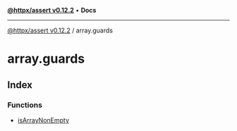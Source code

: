 [**@httpx/assert v0.12.2**](../README.md) • **Docs**

***

[@httpx/assert v0.12.2](../README.md) / array.guards

# array.guards

## Index

### Functions

- [isArrayNonEmpty](functions/isArrayNonEmpty.md)
